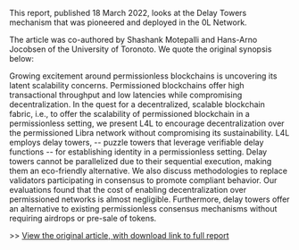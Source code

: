 This report, published 18 March 2022, looks at the Delay Towers mechanism that was pioneered and deployed in the 0L Network.

The article was co-authored by Shashank Motepalli and Hans-Arno Jocobsen of the University of Toronoto. We quote the original synopsis below:

Growing excitement around permissionless blockchains is uncovering its latent scalability concerns. Permissioned blockchains offer high transactional throughput and low latencies while compromising decentralization. In the quest for a decentralized, scalable blockchain fabric, i.e., to offer the scalability of permissioned blockchain in a permissionless setting, we present L4L to encourage decentralization over the permissioned Libra network without compromising its sustainability. L4L employs delay towers, -- puzzle towers that leverage verifiable delay functions -- for establishing identity in a permissionless setting. Delay towers cannot be parallelized due to their sequential execution, making them an eco-friendly alternative. We also discuss methodologies to replace validators participating in consensus to promote compliant behavior. Our evaluations found that the cost of enabling decentralization over permissioned networks is almost negligible. Furthermore, delay towers offer an alternative to existing permissionless consensus mechanisms without requiring airdrops or pre-sale of tokens.

\>> [View the original article, with download link to full report](https://arxiv.org/abs/2203.09714)

